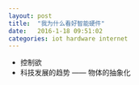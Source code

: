 ```yaml
---
layout: post
title:  "我为什么看好智能硬件"
date:   2016-1-18 09:51:02
categories: iot hardware internet
---
```


* 控制欲
* 科技发展的趋势 —— 物体的抽象化
